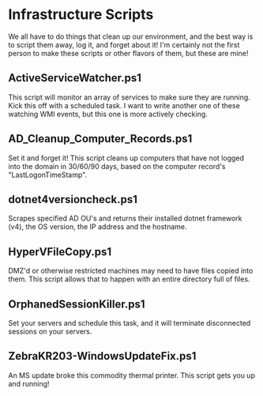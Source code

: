 # Infrastructure Scripts

We all have to do things that clean up our environment, and the best way is to script them away, log it, and forget about it! I'm certainly not the first person to make these scripts or other flavors of them, but these are mine!

## ActiveServiceWatcher.ps1

This script will monitor an array of services to make sure they are running. Kick this off with a scheduled task. I want to write another one of these watching WMI events, but this one is more actively checking. 

## AD_Cleanup_Computer_Records.ps1

Set it and forget it! This script cleans up computers that have not logged into the domain in 30/60/90 days, based on the computer record's "LastLogonTimeStamp".

## dotnet4versioncheck.ps1

Scrapes specified AD OU's and returns their installed dotnet framework (v4), the OS version, the IP address and the hostname. 

## HyperVFileCopy.ps1

DMZ'd or otherwise restricted machines may need to have files copied into them. This script allows that to happen with an entire directory full of files. 

## OrphanedSessionKiller.ps1

Set your servers and schedule this task, and it will terminate disconnected sessions on your servers.

## ZebraKR203-WindowsUpdateFix.ps1

An MS update broke this commodity thermal printer. This script gets you up and running!
